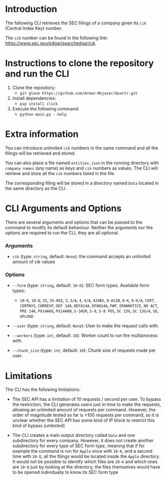 # Introduction

The following CLI retrieves the SEC filings of a company given its `cik` (Central Index Key) number.

The `cik` number can be found in the following link: 
https://www.sec.gov/edgar/searchedgar/cik

# Instructions to clone the repository and run the CLI

1. Clone the repository:
   * `git glone https://github.com/Arman-Mojaver/Quartr.git`
2. Install dependencies:
   * `pip install click`
3. Execute the following command:
   * `python main.py --help`

# Extra information

You can introduce unlimited `cik` numbers in the same command and all the filings will be retrieved and stored.

You can also place a file named `entities.json` in the running directory 
with `company names` (any name) as keys and `cik` numbers as values.
The CLI will retrieve and store all the `cik` numbers listed in the file.  

The corresponding filing will be stored in a directory named `Data` located in the same directory as the CLI.


# CLI Arguments and Options

There are several arguments and options that can be passed to the command to modify its default behaviour. Neither the arguments nor the options are required to run the CLI, they are all optional.

### Arguments
* `cik` (type: `string`, default: `None`): the command accepts an unlimited amount of cik values

### Options
* `--form` (type: `string`, default: `10-K`): SEC form types. Available form types:
  * `10-K`, `10-Q`, `25`, `25-NSE`, `3`, `3/A`, `4`, `4/A`, `424B2`, `8-A12B`, `8-K`, `8-K/A`, `CERT`, `CERTNYS`, `CORRESP`, `DEF 14A`, `DEFA14A`, `DFAN14A`, `FWP`, `IRANNOTICE`, `NO ACT`, `PRE 14A`, `PX14A6G`, `PX14A6N`, `S-3ASR`, `S-8`, `S-8 POS`, `SC 13G`, `SC 13G/A`, `SD`, `UPLOAD`


* `--user` (type: `string`, default: `None`): User to make the request calls with.


* `--workers` (type: `int`, default: `10`): Worker count to run the multiprocess with.


* `--chunk_size` (type: `int`, default: `10`): Chunk size of requests made per user.

# Limitations
The CLI has the following limitations:
* The SEC API has a limitation of 10 requests / second per user. To bypass the restriction, the CLI generates users just in time to make the requests, allowing an unlimited amount of requests per command. However, the order of magnitude tested so far is <100 requests per command, so it is unclear whether the SEC API has some kind of IP block to restrict this kind of bypass (untested)


* The CLI creates a main output directory called `Data` and one subdirectory for every company. However, it does not create another subdirectory for every type of SEC form type, meaning that if for example the command is run for `Apple` once with `10-K`, and a second time with `10-Q`, all the filings would be located inside the `Apple` directory. It would not be possible to identify which files are `10-K` and which ones are `10-Q` just by looking at the directory, the files themselves would have to be opened individually to know its SEC form type
